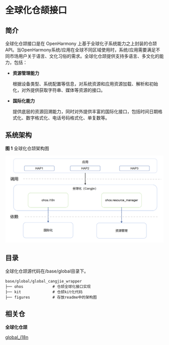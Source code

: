 # 全球化仓颉接口<a name="ZH-CN_TOPIC_0000001115837954"></a>

## 简介<a name="section11660541593"></a>

全球化仓颉接口是在 OpenHarmony 上基于全球化子系统能力之上封装的仓颉API。当OpenHarmony系统/应用在全球不同区域使用时，系统/应用需要满足不同市场用户关于语言、文化习俗的需求。全球化仓颉提供支持多语言、多文化的能力，包括：

-   **资源管理能力**

    根据设备类型、系统配置等信息，对系统资源和应用资源加载、解析和初始化，对外提供获取字符串、媒体等资源的接口。

-   **国际化能力**

    提供底层的资源回溯能力，同时对外提供丰富的国际化接口，包括时间日期格式化、数字格式化、电话号码格式化、单复数等。


## 系统架构<a name="section1558604311012"></a>

**图 1**  全球化仓颉架构图<a name="fig87184592416"></a>  


![](figures/global_cangjie_wrapper_architecture.png "全球化仓颉架构图")

## 目录<a name="section161941989596"></a>

全球化仓颉源代码在/base/global目录下。

```
base/global/global_cangjie_wrapper
├── ohos             # 仓颉全球化接口实现
├── kit              # 仓颉kit化代码
├── figures          # 存放readme中的架构图
```

## 相关仓<a name="section1371113476307"></a>

**全球化仓颉**

[global\_i18n](https://gitee.com/openharmony/global_i18n/blob/master/README.md)
